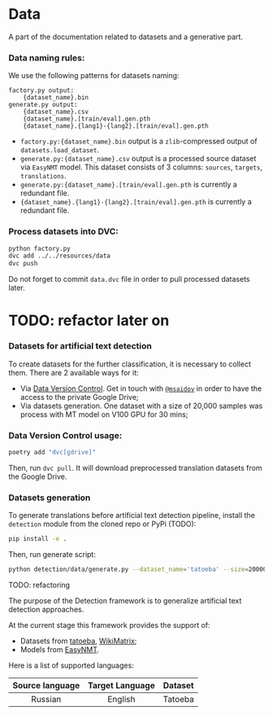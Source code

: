 # Data

A part of the documentation related to datasets and a generative part.



### Data naming rules:

We use the following patterns for datasets naming:

```
factory.py output:
    {dataset_name}.bin
generate.py output:
    {dataset_name}.csv
    {dataset_name}.[train/eval].gen.pth
    {dataset_name}.{lang1}-{lang2}.[train/eval].gen.pth
```

- `factory.py:{dataset_name}.bin` output is a `zlib`-compressed output of `datasets.load_dataset`.
- `generate.py:{dataset_name}.csv` output is a processed source dataset via `EasyNMT` model.
This dataset consists of 3 columns: `sources`, `targets`, `translations`.
- `generate.py:{dataset_name}.[train/eval].gen.pth` is currently a redundant file.
- `{dataset_name}.{lang1}-{lang2}.[train/eval].gen.pth` is currently a redundant file.


### Process datasets into DVC:

```bash
python factory.py
dvc add ../../resources/data
dvc push
```

Do not forget to commit `data.dvc` file in order to pull processed datasets later.


# TODO: refactor later on

### Datasets for artificial text detection

To create datasets for the further classification, it is necessary to collect them.
There are 2 available ways for it:

- Via [Data Version Control](https://dvc.org/).
Get in touch with [`@msaidov`](https://t.me/msaidov) in order to have the access to the private Google Drive;
- Via datasets generation. One dataset with a size of 20,000 samples was process with MT model on V100 GPU for 30 mins;

### Data Version Control usage:

```bash
poetry add "dvc[gdrive]"
```

Then, run `dvc pull`. It will download preprocessed translation datasets
from the Google Drive.

### Datasets generation

To generate translations before artificial text detection pipeline,
install the `detection` module from the cloned repo or PyPi (TODO):
```bash
pip install -e .
```
Then, run generate script:
```bash
python detection/data/generate.py --dataset_name='tatoeba' --size=20000 --device='cuda:0'
```

TODO: refactoring

The purpose of the Detection framework is to generalize artificial text detection approaches.

At the current stage this framework provides the support of:

- Datasets from [tatoeba](https://huggingface.co/datasets/tatoeba),
[WikiMatrix](https://github.com/facebookresearch/LASER/tree/main/tasks/WikiMatrix);
- Models from [EasyNMT](https://github.com/UKPLab/EasyNMT).

Here is a list of supported languages:

| Source language  | Target Language | Dataset |
| :---: | :---: | :---: |
| Russian | English | Tatoeba |
